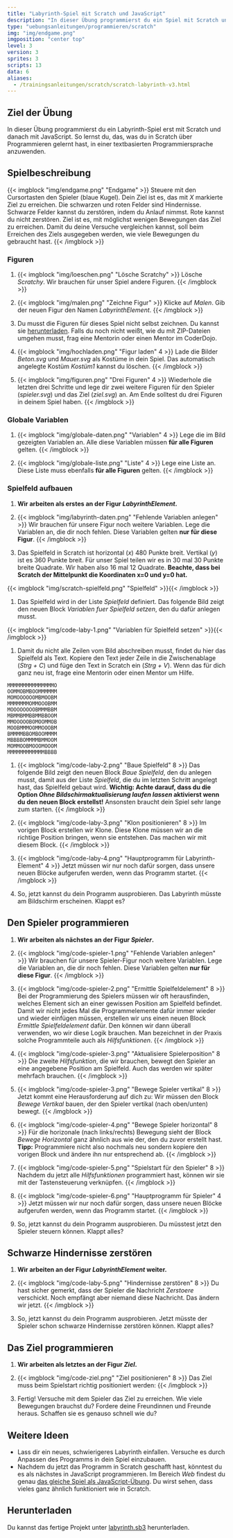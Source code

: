 ```yaml
---
title: "Labyrinth-Spiel mit Scratch und JavaScript"
description: "In dieser Übung programmierst du ein Spiel mit Scratch und übersetzt es dann in JavaScript."
type: "uebungsanleitungen/programmieren/scratch"
img: "img/endgame.png"
imgposition: "center top"
level: 3
version: 3
sprites: 3
scripts: 13
data: 6
aliases:
  - /trainingsanleitungen/scratch/scratch-labyrinth-v3.html
---
```


## Ziel der Übung

In dieser Übung programmierst du ein Labyrinth-Spiel erst mit Scratch und danach mit JavaScript. So lernst du, das, was du in Scratch über Programmieren gelernt hast, in einer textbasierten Programmiersprache anzuwenden.

## Spielbeschreibung

{{< imgblock "img/endgame.png" "Endgame" >}}
Steuere mit den Cursortasten den Spieler (blaue Kugel). Dein Ziel ist es, das mit *X* markierte Ziel zu erreichen. Die schwarzen und roten Felder sind Hindernisse. Schwarze Felder kannst du zerstören, indem du Anlauf nimmst. Rote kannst du nicht zerstören. Ziel ist es, mit möglichst wenigen Bewegungen das Ziel zu erreichen. Damit du deine Versuche vergleichen kannst, soll beim Erreichen des Ziels ausgegeben werden, wie viele Bewegungen du gebraucht hast.
{{< /imgblock >}}

### Figuren

1. {{< imgblock "img/loeschen.png" "Lösche Scratchy" >}}
Lösche *Scratchy*. Wir brauchen für unser Spiel andere Figuren.
{{< /imgblock >}}

1. {{< imgblock "img/malen.png" "Zeichne Figur" >}}
Klicke auf *Malen*. Gib der neuen Figur den Namen *LabyrinthElement*.
{{< /imgblock >}}

1. Du musst die Figuren für dieses Spiel nicht selbst zeichnen. Du kannst sie [herunterladen](figuren.zip). Falls du noch nicht weißt, wie du mit ZIP-Dateien umgehen musst, frag eine Mentorin oder einen Mentor im CoderDojo.

1. {{< imgblock "img/hochladen.png" "Figur laden" 4 >}}
Lade die Bilder *Beton.svg* und *Mauer.svg* als Kostüme in dein Spiel. Das automatisch angelegte Kostüm *Kostüm1* kannst du löschen.
{{< /imgblock >}}

1. {{< imgblock "img/figuren.png" "Drei Figuren" 4 >}}
Wiederhole die letzten drei Schritte und lege dir zwei weitere Figuren für den Spieler (*spieler.svg*) und das Ziel (*ziel.svg*) an. Am Ende solltest du drei Figuren in deinem Spiel haben.
{{< /imgblock >}}

### Globale Variablen

1. {{< imgblock "img/globale-daten.png" "Variablen" 4 >}}
Lege die im Bild gezeigten Variablen an. Alle diese Variablen müssen **für alle Figuren** gelten.
{{< /imgblock >}}

1. {{< imgblock "img/globale-liste.png" "Liste" 4 >}}
Lege eine Liste an. Diese Liste muss ebenfalls **für alle Figuren** gelten.
{{< /imgblock >}}

### Spielfeld aufbauen

1. **Wir arbeiten als erstes an der Figur *LabyrinthElement*.**

1. {{< imgblock "img/labyrinth-daten.png" "Fehlende Variablen anlegen" >}}
Wir brauchen für unsere Figur noch weitere Variablen. Lege die Variablen an, die dir noch fehlen. Diese Variablen gelten **nur für diese Figur**.
{{< /imgblock >}}

1. Das Spielfeld in Scratch ist horizontal (*x*) 480 Punkte breit. Vertikal (*y*) ist es 360 Punkte breit. Für unser Spiel teilen wir es in 30 mal 30 Punkte breite Quadrate. Wir haben also 16 mal 12 Quadrate. **Beachte, dass bei Scratch der Mittelpunkt die Koordinaten x=0 und y=0 hat.**

{{< imgblock "img/scratch-spielfeld.png" "Spielfeld" >}}{{< /imgblock >}}

1. Das Spielfeld wird in der Liste *Spielfeld* definiert. Das folgende Bild zeigt den neuen Block *Variablen fuer Spielfeld setzen*, den du dafür anlegen musst.

{{< imgblock "img/code-laby-1.png" "Variablen für Spielfeld setzen" >}}{{< /imgblock >}}

1. Damit du nicht alle Zeilen vom Bild abschreiben musst, findet du hier das Spielfeld als Text. Kopiere den Text jeder Zeile in die Zwischenablage (*Strg + C*) und füge den Text in Scratch ein (*Strg + V*). Wenn das für dich ganz neu ist, frage eine Mentorin oder einen Mentor um Hilfe.

```
MMMMMMMMMMMMMMMO
OOMMOBMBOOMMMMMM
MOMOOOOOOMBMOOBM
MMMMMMMOMMOOOBMM
MOOOOOOOOBMMMBBM
MBMMBMMBBMMBBOOM
MMOOOOOBOMOOMMOB
MOOBMMMOOMMOOOBM
BMMMMBBOMBOOMMMM
MBBBBOMMMMBMMOOM
MOMMOOBMOOOMOOOM
MMMMMMMMMMMMBBBB
```

1. {{< imgblock "img/code-laby-2.png" "Baue Spielfeld" 8 >}}
Das folgende Bild zeigt den neuen Block *Baue Spielfeld*, den du anlegen musst, damit aus der Liste *Spielfeld*, die du im letzten Schritt angelegt hast, das Spielfeld gebaut wird. **Wichtig: Achte darauf, dass du die Option *Ohne Bildschirmaktualisierung laufen lassen* aktivierst wenn du den neuen Block erstellst!** Ansonsten braucht dein Spiel sehr lange zum starten.
{{< /imgblock >}}

1. {{< imgblock "img/code-laby-3.png" "Klon positionieren" 8 >}}
Im vorigen Block erstellen wir Klone. Diese Klone müssen wir an die richtige Position bringen, wenn sie entstehen. Das machen wir mit diesem Block.
{{< /imgblock >}}

1. {{< imgblock "img/code-laby-4.png" "Hauptprogramm für Labyrinth-Element" 4 >}}
Jetzt müssen wir nur noch dafür sorgen, dass unsere neuen Blöcke aufgerufen werden, wenn das Programm startet.
{{< /imgblock >}}

1. So, jetzt kannst du dein Programm ausprobieren. Das Labyrinth müsste am Bildschirm erscheinen. Klappt es?

## Den Spieler programmieren

1. **Wir arbeiten als nächstes an der Figur *Spieler*.**

1. {{< imgblock "img/code-spieler-1.png" "Fehlende Variablen anlegen" >}}
Wir brauchen für unsere Spieler-Figur noch weitere Variablen. Lege die Variablen an, die dir noch fehlen. Diese Variablen gelten **nur für diese Figur**.
{{< /imgblock >}}

1. {{< imgblock "img/code-spieler-2.png" "Ermittle Spielfeldelement" 8 >}}
Bei der Programmierung des Spielers müssen wir oft herausfinden, welches Element sich an einer gewissen Position am Spielfeld befindet. Damit wir nicht jedes Mal die Programmelemente dafür immer wieder und wieder einfügen müssen, erstellen wir uns einen neuen Block *Ermittle Spielfeldelement* dafür. Den können wir dann überall verwenden, wo wir diese Logik brauchen. Man bezeichnet in der Praxis solche Programmteile auch als *Hilfsfunktionen*.
{{< /imgblock >}}

1. {{< imgblock "img/code-spieler-3.png" "Aktualisiere Spielerposition" 8 >}}
Die zweite *Hilfsfunktion*, die wir brauchen, bewegt den Spieler an eine angegebene Position am Spielfeld. Auch das werden wir später mehrfach brauchen.
{{< /imgblock >}}

1. {{< imgblock "img/code-spieler-3.png" "Bewege Spieler vertikal" 8 >}}
Jetzt kommt eine Herausforderung auf dich zu: Wir müssen den Block *Bewege Vertikal* bauen, der den Spieler vertikal (nach oben/unten) bewegt.
{{< /imgblock >}}

1. {{< imgblock "img/code-spieler-4.png" "Bewege Spieler horizontal" 8 >}}
Für die horizonale (nach links/rechts) Bewegung sieht der Block *Bewege Horizontal* ganz ähnlich aus wie der, den du zuvor erstellt hast. **Tipp:** Programmiere nicht also nochmals neu sondern kopiere den vorigen Block und ändere ihn nur entsprechend ab.
{{< /imgblock >}}

1. {{< imgblock "img/code-spieler-5.png" "Spielstart für den Spieler" 8 >}}
Nachdem du jetzt alle *Hilfsfunktionen* programmiert hast, können wir sie mit der Tastensteuerung verknüpfen.
{{< /imgblock >}}

1. {{< imgblock "img/code-spieler-6.png" "Hauptprogramm für Spieler" 4 >}}
Jetzt müssen wir nur noch dafür sorgen, dass unsere neuen Blöcke aufgerufen werden, wenn das Programm startet.
{{< /imgblock >}}

1. So, jetzt kannst du dein Programm ausprobieren. Du müsstest jetzt den Spieler steuern können. Klappt alles?

## Schwarze Hindernisse zerstören

1. **Wir arbeiten an der Figur *LabyrinthElement* weiter.**

1. {{< imgblock "img/code-laby-5.png" "Hindernisse zerstören" 8 >}}
Du hast sicher gemerkt, dass der Spieler die Nachricht *Zerstoere* verschickt. Noch empfängt aber niemand diese Nachricht. Das ändern wir jetzt.
{{< /imgblock >}}

1. So, jetzt kannst du dein Programm ausprobieren. Jetzt müsste der Spieler schon schwarze Hindernisse zerstören können. Klappt alles?

## Das Ziel programmieren

1. **Wir arbeiten als letztes an der Figur *Ziel*.**

1. {{< imgblock "img/code-ziel.png" "Ziel positionieren" 8 >}}
Das Ziel muss beim Spielstart richtig positioniert werden:
{{< /imgblock >}}

1. Fertig! Versuche mit dem Spieler das Ziel zu erreichen. Wie viele Bewegungen brauchst du? Fordere deine Freundinnen und Freunde heraus. Schaffen sie es genauso schnell wie du?

## Weitere Ideen

* Lass dir ein neues, schwierigeres Labyrinth einfallen. Versuche es durch Anpassen des Programms in dein Spiel einzubauen.
* Nachdem du jetzt das Programm in Scratch geschafft hast, könntest du es als nächstes in JavaScript programmieren. Im Bereich *Web* findest du genau [das gleiche Spiel als JavaScript-Übung](../web/labyrinth-mit-svg.html). Du wirst sehen, dass vieles ganz ähnlich funktioniert wie in Scratch.

## Herunterladen

Du kannst das fertige Projekt unter [labyrinth.sb3](labyrinth.sb3) herunterladen.
